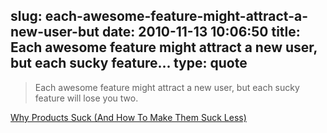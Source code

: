 slug: each-awesome-feature-might-attract-a-new-user-but
date: 2010-11-13 10:06:50
title: Each awesome feature might attract a new user, but each sucky feature...
type: quote
---

> Each awesome feature might attract a new user, but each sucky feature will lose you two.

[Why Products Suck (And How To Make Them Suck Less)](http://techcrunch.com/2010/11/06/why-products-suck-and-how-to-make-them-suck-less/)
